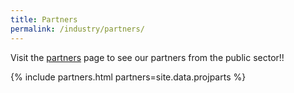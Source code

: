 ```yaml
---
title: Partners
permalink: /industry/partners/
---
```

Visit the [partners](/who-we-are/partners) page to see our partners from the public sector!!

{% include partners.html partners=site.data.projparts %}